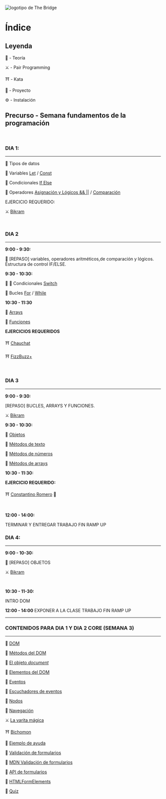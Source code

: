 ![logotipo de The Bridge](https://user-images.githubusercontent.com/27650532/77754601-e8365180-702b-11ea-8bed-5bc14a43f869.png  "logotipo de The Bridge")

# Índice

## Leyenda

:scroll: - Teoría

:crossed_swords: - Pair Programming

:shinto_shrine: - Kata

:european_castle: - Proyecto

:gear: - Instalación

## Precurso - Semana fundamentos de la programación

<br>

### DIA 1:
---

:scroll: Tipos de datos

:scroll: Variables [Let](https://www.w3schools.com/js/js_let.asp) / [Const](https://www.w3schools.com/js/js_const.asp)

:scroll: Condicionales [If Else](https://www.w3schools.com/js/js_if_else.asp)


:scroll: Operadores [Asignación y Lógicos && ||](https://www.w3schools.com/js/js_assignment.asp) / [Comparación](https://www.w3schools.com/js/js_comparisons.asp)

EJERCICIO REQUERIDO:

:crossed_swords: [Bikram](https://github.com/TheBridge-FullStackDeveloper/fundamentos-de-programacion-bikram-var-bucles-condicionales)

<br>

### DIA 2
---

**9:00 - 9:30:** 

:scroll: [REPASO] variables, operadores aritméticos,de comparación y lógicos. Estructura de control IF/ELSE.

**9:30 - 10:30:**

:scroll: :unicorn: Condicionales [Switch](https://www.w3schools.com/js/js_switch.asp)

:scroll: Bucles [For](https://www.w3schools.com/js/js_loop_for.asp) / [While](https://www.w3schools.com/js/js_loop_while.asp)

**10:30 - 11:30**

:scroll: [Arrays](https://www.w3schools.com/js/js_arrays.asp)

:scroll: [Funciones](https://www.w3schools.com/js/js_arrow_function.asp)

**EJERCICIOS REQUERIDOS**

:shinto_shrine: [Chauchat](https://github.com/TheBridge-FullStackDeveloper/fundamentos-de-programacion-kata-chauchat)

:shinto_shrine: [FizzBuzz+](https://github.com/TheBridge-FullStackDeveloper/fundamentos-de-programacion-kata-fizzbuzz)

<br>

### DIA 3
---

**9:00 - 9:30:** 

[REPASO] BUCLES, ARRAYS Y FUNCIONES.

:crossed_swords: [Bikram](https://github.com/TheBridge-FullStackDeveloper/fundamentos-de-programacion-bikram-array-funciones)


**9:30 - 10:30:**

:scroll: [Objetos](https://www.w3schools.com/js/js_objects.asp)

:scroll: [Métodos de texto](https://www.w3schools.com/js/js_string_methods.asp)

:scroll: [Métodos de números](https://www.w3schools.com/js/js_number_methods.asp)

:scroll: [Métodos de arrays](https://www.w3schools.com/js/js_array_methods.asp)


**10:30 - 11:30:**

**EJERCICIO REQUERIDO:**

:shinto_shrine: [Constantino Romero](https://github.com/TheBridge-FullStackDeveloper/fundamentos-de-programacion-kata-constantino-romero) :lion:

<br>

**12:00 - 14:00:**

TERMINAR Y ENTREGAR TRABAJO FIN RAMP UP

### DIA 4:
---

**9:00 - 10-30:**

:scroll: [REPASO] OBJETOS

:crossed_swords: [Bikram](https://github.com/TheBridge-FullStackDeveloper/fundamentos-de-programacion-bikram-objetos)

<br>

**10:30 - 11-30:**

 INTRO DOM

**12:00 - 14:00**
EXPONER A LA CLASE TRABAJO FIN RAMP UP 

--- 


### CONTENIDOS PARA DIA 1 Y DIA 2 CORE (SEMANA 3)
 --- 
:scroll: [DOM](https://www.w3schools.com/js/js_htmldom.asp)

:scroll: [Métodos del DOM](https://www.w3schools.com/js/js_htmldom_methods.asp)

:scroll: [El objeto _document_](https://www.w3schools.com/js/js_htmldom_document.asp)

:scroll: [Elementos del DOM](https://www.w3schools.com/js/js_htmldom_elements.asp)

:scroll: [Eventos](https://www.w3schools.com/js/js_htmldom_events.asp)

:scroll: [Escuchadores de eventos](https://www.w3schools.com/js/js_htmldom_eventlistener.asp)

:scroll: [Nodos](https://www.w3schools.com/js/js_htmldom_nodes.asp)

:scroll: [Navegación](https://www.w3schools.com/js/js_htmldom_navigation.asp)

:crossed_swords: [La varita mágica](https://github.com/TheBridge-FullStackDeveloper/fundamentos-de-programacion-pp-varita-magica)

:shinto_shrine: [Bichomon](https://github.com/TheBridge-FullStackDeveloper/fundamentos-de-programacion-kata-bichomon)

:space_invader: [Ejemplo de ayuda](https://github.com/TheBridge-FullStackDeveloper/fundamentos-de-programacion-ejemplos-validacion-formularios)

:scroll: [Validación de formularios](https://www.w3schools.com/js/js_validation.asp)

:scroll: [MDN Validación de formularios](https://developer.mozilla.org/es/docs/Learn/HTML/Forms/Validacion_formulario_datos)

:scroll: [API de formularios](https://www.w3schools.com/js/js_validation_api.asp)

:scroll: [HTMLFormElements](https://developer.mozilla.org/en-US/docs/Web/API/HTMLFormElement)

:european_castle: [Quiz](https://github.com/TheBridge-FullStackDeveloper/proyectos-quiz)

